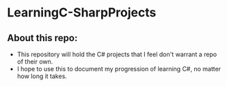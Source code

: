 # LearningC-SharpProjects
## About this repo:
- This repository will hold the C# projects that I feel don't warrant a repo of their own.
- I hope to use this to document my progression of learning C#, no matter how long it takes.
